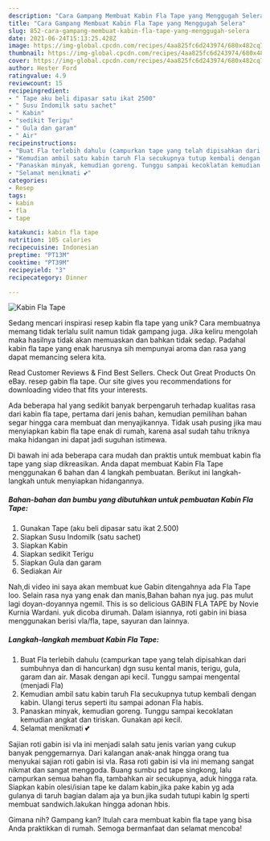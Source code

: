 ```yaml
---
description: "Cara Gampang Membuat Kabin Fla Tape yang Menggugah Selera"
title: "Cara Gampang Membuat Kabin Fla Tape yang Menggugah Selera"
slug: 852-cara-gampang-membuat-kabin-fla-tape-yang-menggugah-selera
date: 2021-06-24T15:13:25.428Z
image: https://img-global.cpcdn.com/recipes/4aa825fc6d243974/680x482cq70/kabin-fla-tape-foto-resep-utama.jpg
thumbnail: https://img-global.cpcdn.com/recipes/4aa825fc6d243974/680x482cq70/kabin-fla-tape-foto-resep-utama.jpg
cover: https://img-global.cpcdn.com/recipes/4aa825fc6d243974/680x482cq70/kabin-fla-tape-foto-resep-utama.jpg
author: Hester Ford
ratingvalue: 4.9
reviewcount: 15
recipeingredient:
- " Tape aku beli dipasar satu ikat 2500"
- " Susu Indomilk satu sachet"
- " Kabin"
- "sedikit Terigu"
- " Gula dan garam"
- " Air"
recipeinstructions:
- "Buat Fla terlebih dahulu (campurkan tape yang telah dipisahkan dari sumbuhnya dan di hancurkan) dgn susu kental manis, terigu, gula, garam dan air. Masak dengan api kecil. Tunggu sampai mengental (menjadi Fla)"
- "Kemudian ambil satu kabin taruh Fla secukupnya tutup kembali dengan kabin. Ulangi terus seperti itu sampai adonan Fla habis."
- "Panaskan minyak, kemudian goreng. Tunggu sampai kecoklatan kemudian angkat dan tiriskan. Gunakan api kecil."
- "Selamat menikmati 💕"
categories:
- Resep
tags:
- kabin
- fla
- tape

katakunci: kabin fla tape 
nutrition: 105 calories
recipecuisine: Indonesian
preptime: "PT13M"
cooktime: "PT39M"
recipeyield: "3"
recipecategory: Dinner

---
```



![Kabin Fla Tape](https://img-global.cpcdn.com/recipes/4aa825fc6d243974/680x482cq70/kabin-fla-tape-foto-resep-utama.jpg)

Sedang mencari inspirasi resep kabin fla tape yang unik? Cara membuatnya memang tidak terlalu sulit namun tidak gampang juga. Jika keliru mengolah maka hasilnya tidak akan memuaskan dan bahkan tidak sedap. Padahal kabin fla tape yang enak harusnya sih mempunyai aroma dan rasa yang dapat memancing selera kita.

Read Customer Reviews &amp; Find Best Sellers. Check Out Great Products On eBay. resep gabin fla tape. Our site gives you recommendations for downloading video that fits your interests.

Ada beberapa hal yang sedikit banyak berpengaruh terhadap kualitas rasa dari kabin fla tape, pertama dari jenis bahan, kemudian pemilihan bahan segar hingga cara membuat dan menyajikannya. Tidak usah pusing jika mau menyiapkan kabin fla tape enak di rumah, karena asal sudah tahu triknya maka hidangan ini dapat jadi suguhan istimewa.


Di bawah ini ada beberapa cara mudah dan praktis untuk membuat kabin fla tape yang siap dikreasikan. Anda dapat membuat Kabin Fla Tape menggunakan 6 bahan dan 4 langkah pembuatan. Berikut ini langkah-langkah untuk menyiapkan hidangannya.

<!--inarticleads1-->

##### Bahan-bahan dan bumbu yang dibutuhkan untuk pembuatan Kabin Fla Tape:

1. Gunakan  Tape (aku beli dipasar satu ikat 2.500)
1. Siapkan  Susu Indomilk (satu sachet)
1. Siapkan  Kabin
1. Siapkan sedikit Terigu
1. Siapkan  Gula dan garam
1. Sediakan  Air


Nah,di video ini saya akan membuat kue Gabin ditengahnya ada Fla Tape loo. Selain rasa nya yang enak dan manis,Bahan bahan nya jug. pas mulut lagi doyan-doyannya ngemil. This is so delicious GABIN FLA TAPE by Novie Kurnia Wardani. yuk dicoba dirumah. Dalam isiannya, roti gabin ini biasa menggunakan berisi vla/fla, tape, sayuran dan lainnya. 

<!--inarticleads2-->

##### Langkah-langkah membuat Kabin Fla Tape:

1. Buat Fla terlebih dahulu (campurkan tape yang telah dipisahkan dari sumbuhnya dan di hancurkan) dgn susu kental manis, terigu, gula, garam dan air. Masak dengan api kecil. Tunggu sampai mengental (menjadi Fla)
1. Kemudian ambil satu kabin taruh Fla secukupnya tutup kembali dengan kabin. Ulangi terus seperti itu sampai adonan Fla habis.
1. Panaskan minyak, kemudian goreng. Tunggu sampai kecoklatan kemudian angkat dan tiriskan. Gunakan api kecil.
1. Selamat menikmati 💕


Sajian roti gabin isi vla ini menjadi salah satu jenis varian yang cukup banyak penggemarnya. Dari kalangan anak-anak hingga orang tua menyukai sajian roti gabin isi vla. Rasa roti gabin isi vla ini memang sangat nikmat dan sangat menggoda. Buang sumbu pd tape singkong, lalu campurkan semua bahan fla, tambahkan air secukupnya, aduk hingga rata. Siapkan kabin olesi/isian tape ke dalam kabin,jika pake kabin yg ada gulanya di taruh bagian dalam aja ya bun.jika sudah tutupi kabin lg sperti membuat sandwich.lakukan hingga adonan hbis. 

Gimana nih? Gampang kan? Itulah cara membuat kabin fla tape yang bisa Anda praktikkan di rumah. Semoga bermanfaat dan selamat mencoba!
